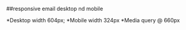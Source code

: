 ##responsive email desktop nd mobile

*Desktop width 604px;
*Mobile width 324px
*Media query @ 660px

